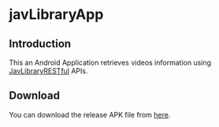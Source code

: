 # javLibraryApp
## Introduction

This an Android Application retrieves videos information using [JavLibraryRESTful](https://github.com/hukewei/javLibraryRESTful) APIs.


## Download

You can download the release APK file from [here](https://github.com/hukewei/javLibraryApp/blob/master/app/javlibapp.apk?raw=true).


